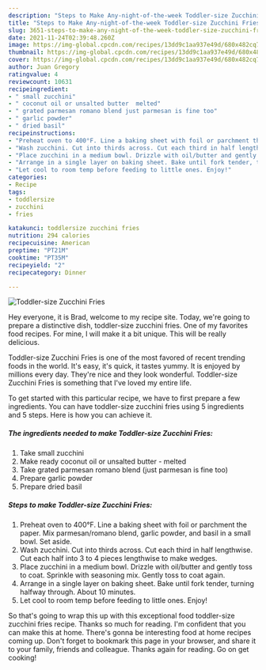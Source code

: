 ```yaml
---
description: "Steps to Make Any-night-of-the-week Toddler-size Zucchini Fries"
title: "Steps to Make Any-night-of-the-week Toddler-size Zucchini Fries"
slug: 3651-steps-to-make-any-night-of-the-week-toddler-size-zucchini-fries
date: 2021-11-24T02:39:48.260Z
image: https://img-global.cpcdn.com/recipes/13dd9c1aa937e49d/680x482cq70/toddler-size-zucchini-fries-recipe-main-photo.jpg
thumbnail: https://img-global.cpcdn.com/recipes/13dd9c1aa937e49d/680x482cq70/toddler-size-zucchini-fries-recipe-main-photo.jpg
cover: https://img-global.cpcdn.com/recipes/13dd9c1aa937e49d/680x482cq70/toddler-size-zucchini-fries-recipe-main-photo.jpg
author: Juan Gregory
ratingvalue: 4
reviewcount: 10631
recipeingredient:
- " small zucchini"
- " coconut oil or unsalted butter  melted"
- " grated parmesan romano blend just parmesan is fine too"
- " garlic powder"
- " dried basil"
recipeinstructions:
- "Preheat oven to 400°F. Line a baking sheet with foil or parchment the paper. Mix parmesan/romano blend, garlic powder, and basil in a small bowl. Set aside."
- "Wash zucchini. Cut into thirds across. Cut each third in half lengthwise. Cut each half into 3 to 4 pieces lengthwise to make wedges."
- "Place zucchini in a medium bowl. Drizzle with oil/butter and gently toss to coat. Sprinkle with seasoning mix. Gently toss to coat again."
- "Arrange in a single layer on baking sheet. Bake until fork tender, turning halfway through. About 10 minutes."
- "Let cool to room temp before feeding to little ones. Enjoy!"
categories:
- Recipe
tags:
- toddlersize
- zucchini
- fries

katakunci: toddlersize zucchini fries 
nutrition: 294 calories
recipecuisine: American
preptime: "PT21M"
cooktime: "PT35M"
recipeyield: "2"
recipecategory: Dinner

---
```



![Toddler-size Zucchini Fries](https://img-global.cpcdn.com/recipes/13dd9c1aa937e49d/680x482cq70/toddler-size-zucchini-fries-recipe-main-photo.jpg)

Hey everyone, it is Brad, welcome to my recipe site. Today, we're going to prepare a distinctive dish, toddler-size zucchini fries. One of my favorites food recipes. For mine, I will make it a bit unique. This will be really delicious.

Toddler-size Zucchini Fries is one of the most favored of recent trending foods in the world. It's easy, it's quick, it tastes yummy. It is enjoyed by millions every day. They're nice and they look wonderful. Toddler-size Zucchini Fries is something that I've loved my entire life.




To get started with this particular recipe, we have to first prepare a few ingredients. You can have toddler-size zucchini fries using 5 ingredients and 5 steps. Here is how you can achieve it.

<!--inarticleads1-->

##### The ingredients needed to make Toddler-size Zucchini Fries:

1. Take  small zucchini
1. Make ready  coconut oil or unsalted butter - melted
1. Take  grated parmesan romano blend (just parmesan is fine too)
1. Prepare  garlic powder
1. Prepare  dried basil




<!--inarticleads2-->

##### Steps to make Toddler-size Zucchini Fries:

1. Preheat oven to 400°F. Line a baking sheet with foil or parchment the paper. Mix parmesan/romano blend, garlic powder, and basil in a small bowl. Set aside.
1. Wash zucchini. Cut into thirds across. Cut each third in half lengthwise. Cut each half into 3 to 4 pieces lengthwise to make wedges.
1. Place zucchini in a medium bowl. Drizzle with oil/butter and gently toss to coat. Sprinkle with seasoning mix. Gently toss to coat again.
1. Arrange in a single layer on baking sheet. Bake until fork tender, turning halfway through. About 10 minutes.
1. Let cool to room temp before feeding to little ones. Enjoy!




So that's going to wrap this up with this exceptional food toddler-size zucchini fries recipe. Thanks so much for reading. I'm confident that you can make this at home. There's gonna be interesting food at home recipes coming up. Don't forget to bookmark this page in your browser, and share it to your family, friends and colleague. Thanks again for reading. Go on get cooking!
